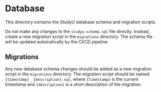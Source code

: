 # Database

This directory contains the StudyU database schema and migration scripts.

Do not make any changes to the `studyu-schema.sql` file directly. Instead, create a new migration
script in the `migrations` directory. The schema file will be updated automatically by the CI/CD pipeline.

## Migrations

Any new database schema changes should be added as a new migration script in the `migrations` directory.
The migration script should be named `{timestamp}__{description}.sql`, where `{timestamp}` is the current
timestamp and `{description}` is a short description of the migration.
